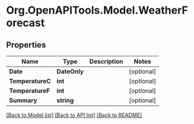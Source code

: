 # Org.OpenAPITools.Model.WeatherForecast

## Properties

Name | Type | Description | Notes
------------ | ------------- | ------------- | -------------
**Date** | **DateOnly** |  | [optional] 
**TemperatureC** | **int** |  | [optional] 
**TemperatureF** | **int** |  | [optional] 
**Summary** | **string** |  | [optional] 

[[Back to Model list]](../README.md#documentation-for-models) [[Back to API list]](../README.md#documentation-for-api-endpoints) [[Back to README]](../README.md)

